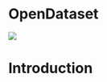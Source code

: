 # OpenDataset
[![](https://img.shields.io/badge/-Download-brightgreen.svg)](http://nervedata.uk.mikecrm.com/ERn48Zg)
# Introduction
